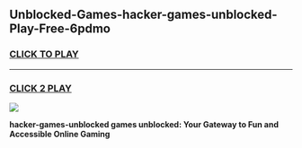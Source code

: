 
## Unblocked-Games-hacker-games-unblocked-Play-Free-6pdmo
<h3>
<a href="https://premium76.site?title=hacker-games-unblocked&ref=15A">CLICK TO PLAY</a></h3>
<hr>

<h3>
<a href="https://premium76.site?title=hacker-games-unblocked&ref=15A">CLICK 2 PLAY</a>
  
</h3>

<a href="https://premium76.site?title=hacker-games-unblocked&ref=15A"><img src="https://clearcache.store/games.png"></a>


**hacker-games-unblocked games unblocked: Your Gateway to Fun and Accessible Online Gaming**
